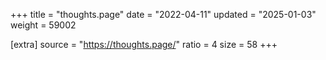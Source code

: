 +++
title = "thoughts.page"
date = "2022-04-11"
updated = "2025-01-03"
weight = 59002

[extra]
source = "https://thoughts.page/"
ratio = 4
size = 58
+++
